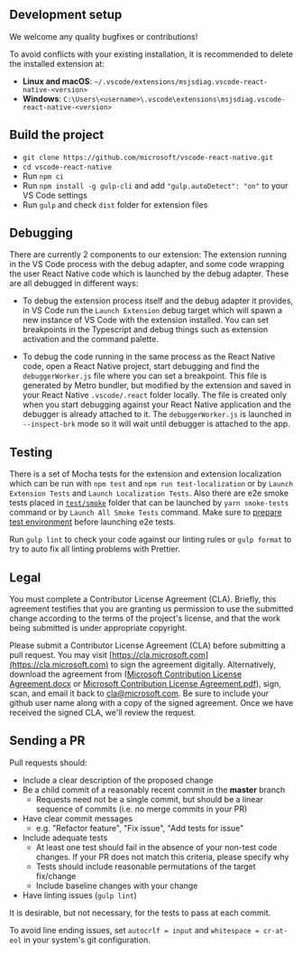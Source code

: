 ## Development setup

We welcome any quality bugfixes or contributions!

To avoid conflicts with your existing installation, it is recommended to delete the installed extension at:

- **Linux and macOS**: `~/.vscode/extensions/msjsdiag.vscode-react-native-<version>`
- **Windows**: `C:\Users\<username>\.vscode\extensions\msjsdiag.vscode-react-native-<version>`

## Build the project

- `git clone https://github.com/microsoft/vscode-react-native.git`
- `cd vscode-react-native`
- Run `npm ci`
- Run `npm install -g gulp-cli` and add `"gulp.autoDetect": "on"` to your VS Code settings
- Run `gulp` and check `dist` folder for extension files

## Debugging

There are currently 2 components to our extension: The extension running in the VS Code process with the debug adapter, and some code wrapping the user React Native code which is launched by the debug adapter. These are all debugged in different ways:

- To debug the extension process itself and the debug adapter it provides, in VS Code run the `Launch Extension` debug target which will spawn a new instance of VS Code with the extension installed. You can set breakpoints in the Typescript and debug things such as extension activation and the command palette.

- To debug the code running in the same process as the React Native code, open a React Native project, start debugging and find the `debuggerWorker.js` file where you can set a breakpoint. This file is generated by Metro bundler, but modified by the extension and saved in your React Native `.vscode/.react` folder locally. The file is created only when you start debugging against your React Native application and the debugger is already attached to it. The `debuggerWorker.js` is launched in `--inspect-brk` mode so it will wait until debugger is attached to the app.

## Testing

There is a set of Mocha tests for the extension and extension localization which can be run with `npm test` and `npm run test-localization` or by `Launch Extension Tests` and `Launch Localization Tests`. Also there are e2e smoke tests placed in [`test/smoke`](https://github.com/microsoft/vscode-react-native/tree/master/test/smoke) folder that can be launched by `yarn smoke-tests` command or by `Launch All Smoke Tests` command. Make sure to [prepare test environment](https://github.com/microsoft/vscode-react-native/blob/master/test/smoke/docs/run-locally.md) before launching e2e tests.

Run `gulp lint` to check your code against our linting rules or `gulp format` to try to auto fix all linting problems with Prettier.

## Legal

You must complete a Contributor License Agreement (CLA). Briefly, this agreement testifies that you are granting us permission to use the submitted change according to the terms of the project's license, and that the work being submitted is under appropriate copyright.

Please submit a Contributor License Agreement (CLA) before submitting a pull request. You may visit [https://cla.microsoft.com](https://cla.microsoft.com) to sign the agreement digitally. Alternatively, download the agreement from ([Microsoft Contribution License Agreement.docx](https://www.codeplex.com/Download?ProjectName=typescript&DownloadId=822190) or [Microsoft Contribution License Agreement.pdf](https://www.codeplex.com/Download?ProjectName=typescript&DownloadId=921298)), sign, scan, and email it back to <cla@microsoft.com>. Be sure to include your github user name along with a copy of the signed agreement. Once we have received the signed CLA, we'll review the request.

## Sending a PR

Pull requests should:

- Include a clear description of the proposed change
- Be a child commit of a reasonably recent commit in the **master** branch
  - Requests need not be a single commit, but should be a linear sequence of commits (i.e. no merge commits in your PR)
- Have clear commit messages
  - e.g. "Refactor feature", "Fix issue", "Add tests for issue"
- Include adequate tests
  - At least one test should fail in the absence of your non-test code changes. If your PR does not match this criteria, please specify why
  - Tests should include reasonable permutations of the target fix/change
  - Include baseline changes with your change
- Have linting issues (`gulp lint`)

It is desirable, but not necessary, for the tests to pass at each commit.

To avoid line ending issues, set `autocrlf = input` and `whitespace = cr-at-eol` in your system's git configuration.
